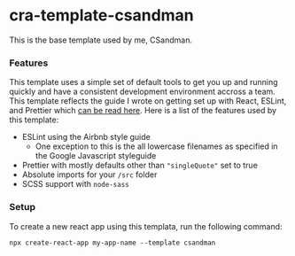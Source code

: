 # cra-template-csandman

This is the base template used by me, CSandman.

### Features

This template uses a simple set of default tools to get you up and running
quickly and have a consistent development environment accross a team. This
template reflects the guide I wrote on getting set up with React, ESLint, and
Prettier which [can be read here](https://csandvik.com/react-prettier-eslint/).
Here is a list of the features used by this template:

- ESLint using the Airbnb style guide
  - One exception to this is the all lowercase filenames as specified in the
    Google Javascript styleguide
- Prettier with mostly defaults other than `"singleQuote"` set to true
- Absolute imports for your `/src` folder
- SCSS support with `node-sass`

### Setup

To create a new react app using this templata, run the following command:

```
npx create-react-app my-app-name --template csandman
```
